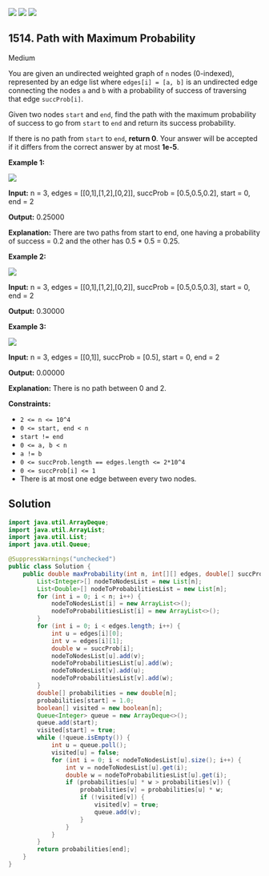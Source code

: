 [![](https://img.shields.io/github/stars/javadev/LeetCode-in-Java?label=Stars&style=flat-square)](https://github.com/javadev/LeetCode-in-Java)
[![](https://img.shields.io/github/forks/javadev/LeetCode-in-Java?label=Fork%20me%20on%20GitHub%20&style=flat-square)](https://github.com/javadev/LeetCode-in-Java/fork)
[![](https://img.shields.io/badge/-LeetCode%20in%20Kotlin-blue?style=flat-square)](https://github.com/javadev/LeetCode-in-Kotlin)

## 1514\. Path with Maximum Probability

Medium

You are given an undirected weighted graph of `n` nodes (0-indexed), represented by an edge list where `edges[i] = [a, b]` is an undirected edge connecting the nodes `a` and `b` with a probability of success of traversing that edge `succProb[i]`.

Given two nodes `start` and `end`, find the path with the maximum probability of success to go from `start` to `end` and return its success probability.

If there is no path from `start` to `end`, **return 0**. Your answer will be accepted if it differs from the correct answer by at most **1e-5**.

**Example 1:**

**![](https://assets.leetcode.com/uploads/2019/09/20/1558_ex1.png)**

**Input:** n = 3, edges = \[\[0,1],[1,2],[0,2]], succProb = [0.5,0.5,0.2], start = 0, end = 2

**Output:** 0.25000

**Explanation:** There are two paths from start to end, one having a probability of success = 0.2 and the other has 0.5 \* 0.5 = 0.25.

**Example 2:**

**![](https://assets.leetcode.com/uploads/2019/09/20/1558_ex2.png)**

**Input:** n = 3, edges = \[\[0,1],[1,2],[0,2]], succProb = [0.5,0.5,0.3], start = 0, end = 2

**Output:** 0.30000

**Example 3:**

**![](https://assets.leetcode.com/uploads/2019/09/20/1558_ex3.png)**

**Input:** n = 3, edges = \[\[0,1]], succProb = [0.5], start = 0, end = 2

**Output:** 0.00000

**Explanation:** There is no path between 0 and 2.

**Constraints:**

*   `2 <= n <= 10^4`
*   `0 <= start, end < n`
*   `start != end`
*   `0 <= a, b < n`
*   `a != b`
*   `0 <= succProb.length == edges.length <= 2*10^4`
*   `0 <= succProb[i] <= 1`
*   There is at most one edge between every two nodes.

## Solution

```java
import java.util.ArrayDeque;
import java.util.ArrayList;
import java.util.List;
import java.util.Queue;

@SuppressWarnings("unchecked")
public class Solution {
    public double maxProbability(int n, int[][] edges, double[] succProb, int start, int end) {
        List<Integer>[] nodeToNodesList = new List[n];
        List<Double>[] nodeToProbabilitiesList = new List[n];
        for (int i = 0; i < n; i++) {
            nodeToNodesList[i] = new ArrayList<>();
            nodeToProbabilitiesList[i] = new ArrayList<>();
        }
        for (int i = 0; i < edges.length; i++) {
            int u = edges[i][0];
            int v = edges[i][1];
            double w = succProb[i];
            nodeToNodesList[u].add(v);
            nodeToProbabilitiesList[u].add(w);
            nodeToNodesList[v].add(u);
            nodeToProbabilitiesList[v].add(w);
        }
        double[] probabilities = new double[n];
        probabilities[start] = 1.0;
        boolean[] visited = new boolean[n];
        Queue<Integer> queue = new ArrayDeque<>();
        queue.add(start);
        visited[start] = true;
        while (!queue.isEmpty()) {
            int u = queue.poll();
            visited[u] = false;
            for (int i = 0; i < nodeToNodesList[u].size(); i++) {
                int v = nodeToNodesList[u].get(i);
                double w = nodeToProbabilitiesList[u].get(i);
                if (probabilities[u] * w > probabilities[v]) {
                    probabilities[v] = probabilities[u] * w;
                    if (!visited[v]) {
                        visited[v] = true;
                        queue.add(v);
                    }
                }
            }
        }
        return probabilities[end];
    }
}
```